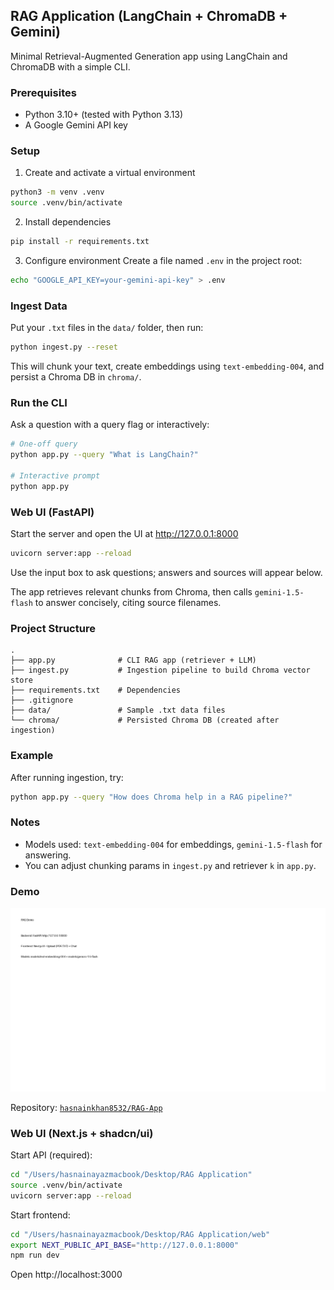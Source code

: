 ## RAG Application (LangChain + ChromaDB + Gemini)

Minimal Retrieval-Augmented Generation app using LangChain and ChromaDB with a simple CLI.

### Prerequisites
- Python 3.10+ (tested with Python 3.13)
- A Google Gemini API key

### Setup
1) Create and activate a virtual environment
```bash
python3 -m venv .venv
source .venv/bin/activate
```

2) Install dependencies
```bash
pip install -r requirements.txt
```

3) Configure environment
Create a file named `.env` in the project root:
```bash
echo "GOOGLE_API_KEY=your-gemini-api-key" > .env
```

### Ingest Data
Put your `.txt` files in the `data/` folder, then run:
```bash
python ingest.py --reset
```
This will chunk your text, create embeddings using `text-embedding-004`, and persist a Chroma DB in `chroma/`.

### Run the CLI
Ask a question with a query flag or interactively:
```bash
# One-off query
python app.py --query "What is LangChain?"

# Interactive prompt
python app.py
```

### Web UI (FastAPI)
Start the server and open the UI at http://127.0.0.1:8000
```bash
uvicorn server:app --reload
```
Use the input box to ask questions; answers and sources will appear below.

The app retrieves relevant chunks from Chroma, then calls `gemini-1.5-flash` to answer concisely, citing source filenames.

### Project Structure
```
.
├── app.py              # CLI RAG app (retriever + LLM)
├── ingest.py           # Ingestion pipeline to build Chroma vector store
├── requirements.txt    # Dependencies
├── .gitignore
├── data/               # Sample .txt data files
└── chroma/             # Persisted Chroma DB (created after ingestion)
```

### Example
After running ingestion, try:
```bash
python app.py --query "How does Chroma help in a RAG pipeline?"
```

### Notes
- Models used: `text-embedding-004` for embeddings, `gemini-1.5-flash` for answering.
- You can adjust chunking params in `ingest.py` and retriever `k` in `app.py`.

### Demo
![RAG Demo](./rag.png)

Repository: [`hasnainkhan8532/RAG-App`](https://github.com/hasnainkhan8532/RAG-App.git)

### Web UI (Next.js + shadcn/ui)
Start API (required):
```bash
cd "/Users/hasnainayazmacbook/Desktop/RAG Application"
source .venv/bin/activate
uvicorn server:app --reload
```

Start frontend:
```bash
cd "/Users/hasnainayazmacbook/Desktop/RAG Application/web"
export NEXT_PUBLIC_API_BASE="http://127.0.0.1:8000"
npm run dev
```
Open http://localhost:3000


